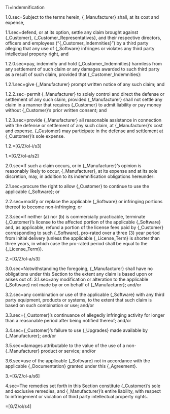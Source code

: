 Ti=Indemnification

1.0.sec=Subject to the terms herein, {_Manufacturer} shall, at its cost and expense,

1.1.sec=defend, or at its option, settle any claim brought against {_Customer}, {_Customer_Representatives}, and their respective directors, officers and employees (“{_Customer_Indemnities}”) by a third party alleging that any use of {_Software} infringes or violates any third party intellectual property right, and 

1.2.0.sec=pay, indemnify and hold {_Customer_Indemnities} harmless from any settlement of such claim or any damages awarded to such third party as a result of such claim, provided that {_Customer_Indemnities}:

1.2.1.sec=give {_Manufacturer} prompt written notice of any such claim; and

1.2.2.sec=permit {_Manufacturer} to solely control and direct the defense or settlement of any such claim, provided {_Manufacturer} shall not settle any claim in a manner that requires {_Customer} to admit liability or pay money without {_Customer}’s prior written consent; and

1.2.3.sec=provide {_Manufacturer} all reasonable assistance in connection with the defense or settlement of any such claim, at {_Manufacturer}’s cost and expense.  {_Customer} may participate in the defense and settlement at {_Customer}’s sole expense.

1.2.=[G/Z/ol-i/s3]

1.=[G/Z/ol-a/s2]

2.0.sec=If such a claim occurs, or in {_Manufacturer}’s opinion is reasonably likely to occur, {_Manufacturer}, at its expense and at its sole discretion, may, in addition to its indemnification obligations hereunder:

2.1.sec=procure the right to allow {_Customer} to continue to use the applicable {_Software}; or 

2.2.sec=modify or replace the applicable {_Software} or infringing portions thereof to become non-infringing; or 

2.3.sec=if neither (a) nor (b) is commercially practicable, terminate {_Customer}’s license to the affected portion of the applicable {_Software} and, as applicable, refund a portion of the license fees paid by {_Customer} corresponding to such {_Software}, pro-rated over a three (3) year period from initial delivery (unless the applicable {_License_Term} is shorter than three years, in which case the pro-rated period shall be equal to the {_License_Term}).

2.=[G/Z/ol-a/s3]

3.0.sec=Notwithstanding the foregoing, {_Manufacturer} shall have no obligations under this Section to the extent any claim is based upon or arises out of:
3.1.sec=any modification or alteration to the applicable {_Software} not made by or on behalf of {_Manufacturer}; and/or

3.2.sec=any combination or use of the applicable {_Software} with any third party equipment, products or systems, to the extent that such claim is based on such combination or use; and/or 

3.3.sec={_Customer}’s continuance of allegedly infringing activity  for longer than a reasonable period after being notified thereof; and/or

3.4.sec={_Customer}’s failure to use {_Upgrades} made available by {_Manufacturer}; and/or

3.5.sec=damages attributable to the value of the use of a non-{_Manufacturer} product or service; and/or

3.6.sec=use of the applicable {_Software} not in accordance with the applicable {_Documentation} granted under this {_Agreement}.

3.=[G/Z/ol-a/s6]

4.sec=The remedies set forth in this Section constitute {_Customer}’s sole and exclusive remedies, and {_Manufacturer}’s entire liability, with respect to infringement or violation of third party intellectual property rights.

=[G/Z/ol/s4]
